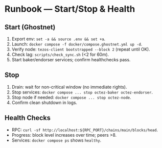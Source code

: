 # Runbook — Start/Stop & Health

## Start (Ghostnet)
1) Export env: `set -a && source .env && set +a`.
2) Launch: `docker compose -f docker/compose.ghostnet.yml up -d`.
3) Verify node: `tezos-client bootstrapped --block 2` (repeat until OK).
4) Check lag: `scripts/check_sync.sh` (<2 for 60m).
5) Start baker/endorser services; confirm healthchecks pass.

## Stop
1) Drain: wait for non-critical window (no immediate rights).
2) Stop services: `docker compose ... stop octez-baker octez-endorser`.
3) Stop node if needed: `docker compose ... stop octez-node`.
4) Confirm clean shutdown in logs.

## Health Checks
- RPC: `curl -sf http://localhost:${RPC_PORT}/chains/main/blocks/head`.
- Progress: block level increases over time; peers >8.
- Services: `docker compose ps` shows `healthy`.

